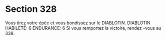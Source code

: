 # Section 328

Vous tirez votre épée et vous bondissez sur le DIABLOTIN.
DIABLOTIN  HABILETÉ: 6 ENDURANCE: 6
Si vous remportez la victoire, rendez -vous au  338.